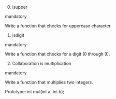 0. isupper

mandatory

Write a function that checks for uppercase character.

1. isdigit

mandatory

Write a function that checks for a digit (0 through 9).

2. Collaboration is multiplication

mandatory

Write a function that multiplies two integers.


Prototype: int mul(int a, int b);
